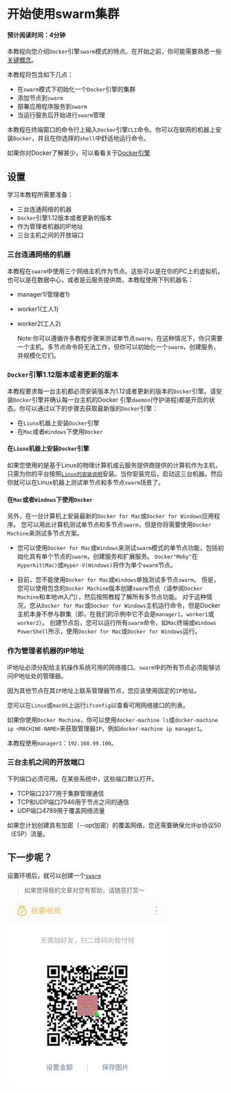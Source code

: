 # 开始使用swarm集群
#### 预计阅读时间：4分钟

本教程向您介绍`Docker`引擎`swarm`模式的特点。在开始之前，你可能需要熟悉一些[关键概念](https://docs.docker.com/engine/swarm/key-concepts/)。

本教程将包含如下几点：

* 在`swarm`模式下初始化一个`Docker`引擎的集群
* 添加节点到`swarm`
* 部署应用程序服务到`swarm`
* 当运行服务后开始进行`swarm`管理

本教程在终端窗口的命令行上输入`Docker`引擎`CLI`命令。你可以在联网的机器上安装`Docker`，并且在你选择的`shell`中舒适地运行命令。

如果你对Docker了解甚少，可以看看关于[Docker引擎](https://docs.docker.com/engine/)

## 设置

学习本教程所需要准备：

* 三台连通网络的机器
* `Docker`引擎1.12版本或者更新的版本
* 作为管理者机器的IP地址
* 三台主机之间的开放端口

### 三台连通网络的机器

本教程在`swarm`中使用三个网络主机作为节点。这些可以是在你的PC上的虚拟机，也可以是在数据中心，或者是云服务提供商。本教程使用下列机器名：

* manager1(管理者1)
* worker1(工人1)
* worker2(工人2)

    Note:你可以遵循许多教程步骤来测试单节点`swarm`，在这种情况下，你只需要一个主机。多节点命令将无法工作，但你可以初始化一个`swarm`，创建服务，并规模化它们。

### `Docker`引擎1.12版本或者更新的版本

本教程要求每一台主机都必须安装版本为1.12或者更新的版本的`Docker`引擎。请安装`Docker`引擎并确认每一台主机的Docker 引擎`daemon`(守护进程)都是开启的状态。你可以通过以下的步骤去获取最新版的`Docker`引擎：

* 在`Liunx`机器上安装`Docker`引擎
* 在`Mac`或者`Windows`下使用`Docker`

#### 在`Liunx`机器上安装`Docker`引擎

如果您使用的是基于Linux的物理计算机或云服务提供商提供的计算机作为主机，只需为你的平台按照[`Linux的安装说明`](https://docs.docker.com/engine/installation/)安装。当你安装完后，启动这三台机器。然后你就可以在Linux机器上测试单节点和多节点`swarm`场景了。

#### 在`Mac`或者`Windows`下使用`Docker`

另外，在一台计算机上安装最新的`Docker for Mac`或`Docker for Windows`应用程序。 您可以用此计算机测试单节点和多节点`swarm`，但是你将需要使用`Docker Machine`来测试多节点方案。

* 您可以使用`Docker for Mac`或`Windows`来测试`swarm`模式的单节点功能，包括初始化具有单个节点的`swarm`，创建服务和扩展服务。 `Docker"Moby"`在`Hyperkit(Mac)`或`Hyper-V(Windows)`将作为单个`swarm`节点。

* 目前，您不能使用`Docker for Mac`或`Windows`单独测试多节点`swarm`。 但是，您可以使用包含的`Docker Machine`版本创建`swarm`节点（请参阅`Docker Machine`和本地`VM`入门），然后按照教程了解所有多节点功能。 对于这种情况，您从`Docker for Mac`或`Docker for Windows`主机运行命令，但是Docker主机本身不参与群集（即，在我们的示例中它不会是`manager1`，`worker1`或`worker2`）。 创建节点后，您可以运行所有`swarm`命令，如`Mac`终端或`Windows PowerShell`所示，使用`Docker for Mac`或`Docker for Windows`运行。

### 作为管理者机器的IP地址

IP地址必须分配给主机操作系统可用的网络接口。`swarm`中的所有节点必须能够访问IP地址处的管理器。

因为其他节点在其`IP`地址上联系管理器节点，您应该使用固定的`IP`地址。

您可以在`Linux`或`macOS`上运行`ifconfig`以查看可用网络接口的列表。

如果你使用`Docker Machine`，你可以使用`docker-machine ls`或`docker-machine ip <MACHINE-NAME>`来获取管理器`IP`，例如`docker-machine ip manager1`。

本教程使用`manager1`：`192.168.99.100`。

### 三台主机之间的开放端口

下列端口必须可用。在某些系统中，这些端口默认打开。

* TCP端口2377用于集群管理通信
* TCP和UDP端口7946用于节点之间的通信
* UDP端口4789用于覆盖网络流量

如果您计划创建具有加密（--opt加密）的覆盖网络，您还需要确保允许ip协议50（ESP）流量。

## 下一步呢？
设置环境后，就可以创建一个[`swarm`](../section-2-create-a-swarm/README.md)
> 如果觉得我的文章对您有帮助，请随意打赏～

<img src="../../../../res/wxmoney.jpg" width = "372" height = "432" alt="图片名称" align=center />